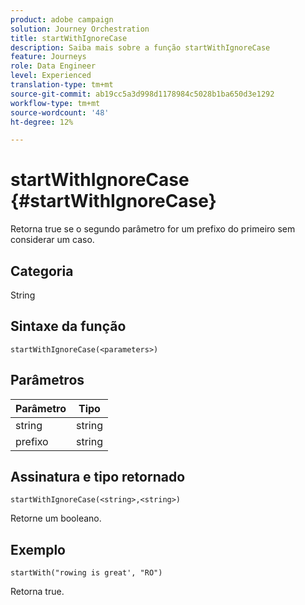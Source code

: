 ```yaml
---
product: adobe campaign
solution: Journey Orchestration
title: startWithIgnoreCase
description: Saiba mais sobre a função startWithIgnoreCase
feature: Journeys
role: Data Engineer
level: Experienced
translation-type: tm+mt
source-git-commit: ab19cc5a3d998d1178984c5028b1ba650d3e1292
workflow-type: tm+mt
source-wordcount: '48'
ht-degree: 12%

---
```



# startWithIgnoreCase {#startWithIgnoreCase}

Retorna true se o segundo parâmetro for um prefixo do primeiro sem considerar um caso.

## Categoria

String

## Sintaxe da função

`startWithIgnoreCase(<parameters>)`

## Parâmetros

| Parâmetro | Tipo |
|-------------|--------|
| string | string |
| prefixo | string |

## Assinatura e tipo retornado

`startWithIgnoreCase(<string>,<string>)`

Retorne um booleano.

## Exemplo

`startWith("rowing is great', "RO")`

Retorna true.
